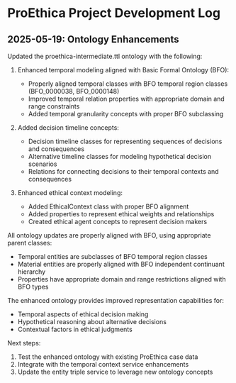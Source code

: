 # ProEthica Project Development Log

## 2025-05-19: Ontology Enhancements

Updated the proethica-intermediate.ttl ontology with the following:

1. Enhanced temporal modeling aligned with Basic Formal Ontology (BFO):
   - Properly aligned temporal classes with BFO temporal region classes (BFO_0000038, BFO_0000148)
   - Improved temporal relation properties with appropriate domain and range constraints
   - Added temporal granularity concepts with proper BFO subclassing

2. Added decision timeline concepts:
   - Decision timeline classes for representing sequences of decisions and consequences
   - Alternative timeline classes for modeling hypothetical decision scenarios
   - Relations for connecting decisions to their temporal contexts and consequences

3. Enhanced ethical context modeling:
   - Added EthicalContext class with proper BFO alignment
   - Added properties to represent ethical weights and relationships
   - Created ethical agent concepts to represent decision makers

All ontology updates are properly aligned with BFO, using appropriate parent classes:
- Temporal entities are subclasses of BFO temporal region classes
- Material entities are properly aligned with BFO independent continuant hierarchy
- Properties have appropriate domain and range restrictions aligned with BFO types

The enhanced ontology provides improved representation capabilities for:
- Temporal aspects of ethical decision making
- Hypothetical reasoning about alternative decisions
- Contextual factors in ethical judgments

Next steps:
1. Test the enhanced ontology with existing ProEthica case data
2. Integrate with the temporal context service enhancements
3. Update the entity triple service to leverage new ontology concepts
